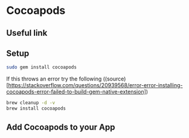 # Cocoapods
## Useful link

## Setup

```bash
sudo gem install cocoapods
```
If this throws an error try the following ((source)[https://stackoverflow.com/questions/20939568/error-error-installing-cocoapods-error-failed-to-build-gem-native-extension])
```bash
brew cleanup -d -v
brew install cocoapods
```
## Add Cocoapods to your App
